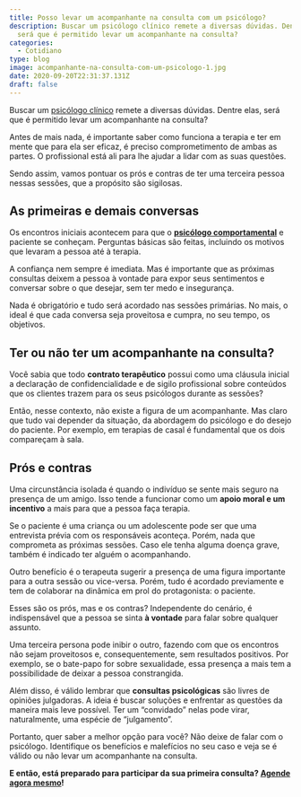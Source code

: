 ```yaml
---
title: Posso levar um acompanhante na consulta com um psicólogo?
description: Buscar um psicólogo clínico remete a diversas dúvidas. Dentre elas,
  será que é permitido levar um acompanhante na consulta?
categories:
  - Cotidiano
type: blog
image: acompanhante-na-consulta-com-um-psicologo-1.jpg
date: 2020-09-20T22:31:37.131Z
draft: false
---
```










Buscar um [psicólogo clínico](https://yuribusin.com.br/pra-que-serve-um-psicologo-clinico/) remete a diversas dúvidas. Dentre elas, será que é permitido levar um acompanhante na consulta?

Antes de mais nada, é importante saber como funciona a terapia e ter em mente que para ela ser eficaz, é preciso comprometimento de ambas as partes. O profissional está ali para lhe ajudar a lidar com as suas questões.

Sendo assim, vamos pontuar os prós e contras de ter uma terceira pessoa nessas sessões, que a propósito são sigilosas.

## As primeiras e demais conversas

Os encontros iniciais acontecem para que o **[psicólogo comportamental](https://yuribusin.com.br/)** e paciente se conheçam. Perguntas básicas são feitas, incluindo os motivos que levaram a pessoa até à terapia.

A confiança nem sempre é imediata. Mas é importante que as próximas consultas deixem a pessoa à vontade para expor seus sentimentos e conversar sobre o que desejar, sem ter medo e insegurança.

Nada é obrigatório e tudo será acordado nas sessões primárias. No mais, o ideal é que cada conversa seja proveitosa e cumpra, no seu tempo, os objetivos.

## Ter ou não ter um acompanhante na consulta?

Você sabia que todo **contrato terapêutico** possui como uma cláusula inicial a declaração de confidencialidade e de sigilo profissional sobre conteúdos que os clientes trazem para os seus psicólogos durante as sessões?

Então, nesse contexto, não existe a figura de um acompanhante. Mas claro que tudo vai depender da situação, da abordagem do psicólogo e do desejo do paciente. Por exemplo, em terapias de casal é fundamental que os dois compareçam à sala.

## Prós e contras

Uma circunstância isolada é quando o indivíduo se sente mais seguro na presença de um amigo. Isso tende a funcionar como um **apoio moral e um incentivo** a mais para que a pessoa faça terapia.

Se o paciente é uma criança ou um adolescente pode ser que uma entrevista prévia com os responsáveis aconteça. Porém, nada que comprometa as próximas sessões. Caso ele tenha alguma doença grave, também é indicado ter alguém o acompanhando.

Outro benefício é o terapeuta sugerir a presença de uma figura importante para a outra sessão ou vice-versa. Porém, tudo é acordado previamente e tem de colaborar na dinâmica em prol do protagonista: o paciente.

Esses são os prós, mas e os contras? Independente do cenário, é indispensável que a pessoa se sinta **à vontade** para falar sobre qualquer assunto.

Uma terceira persona pode inibir o outro, fazendo com que os encontros não sejam proveitosos e, consequentemente, sem resultados positivos. Por exemplo, se o bate-papo for sobre sexualidade, essa presença a mais tem a possibilidade de deixar a pessoa constrangida.

Além disso, é válido lembrar que **consultas psicológicas** são livres de opiniões julgadoras. A ideia é buscar soluções e enfrentar as questões da maneira mais leve possível. Ter um “convidado” nelas pode virar, naturalmente, uma espécie de “julgamento”.

Portanto, quer saber a melhor opção para você? Não deixe de falar com o psicólogo. Identifique os benefícios e malefícios no seu caso e veja se é válido ou não levar um acompanhante na consulta.

**E então, está preparado para participar da sua primeira consulta? [Agende agora mesmo](https://yuribusin.com.br/contato/)!**


